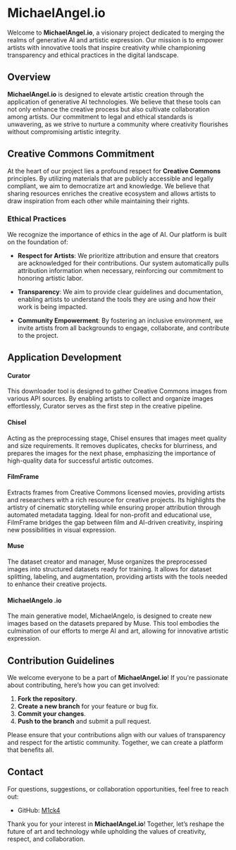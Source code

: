 # MichaelAngel.io

Welcome to **MichaelAngel.io**, a visionary project dedicated to merging the realms of generative AI and artistic expression. Our mission is to empower artists with innovative tools that inspire creativity while championing transparency and ethical practices in the digital landscape.

## Overview

**MichaelAngel.io** is designed to elevate artistic creation through the application of generative AI technologies. We believe that these tools can not only enhance the creative process but also cultivate collaboration among artists. Our commitment to legal and ethical standards is unwavering, as we strive to nurture a community where creativity flourishes without compromising artistic integrity.

## Creative Commons Commitment

At the heart of our project lies a profound respect for **Creative Commons** principles. By utilizing materials that are publicly accessible and legally compliant, we aim to democratize art and knowledge. We believe that sharing resources enriches the creative ecosystem and allows artists to draw inspiration from each other while maintaining their rights.

### Ethical Practices

We recognize the importance of ethics in the age of AI. Our platform is built on the foundation of:

- **Respect for Artists**: We prioritize attribution and ensure that creators are acknowledged for their contributions. Our system automatically pulls attribution information when necessary, reinforcing our commitment to honoring artistic labor.
  
- **Transparency**: We aim to provide clear guidelines and documentation, enabling artists to understand the tools they are using and how their work is being impacted. 

- **Community Empowerment**: By fostering an inclusive environment, we invite artists from all backgrounds to engage, collaborate, and contribute to the project.

## Application Development

#### Curator 
This downloader tool is designed to gather Creative Commons images from various API sources. By enabling artists to collect and organize images effortlessly, Curator serves as the first step in the creative pipeline.

#### Chisel 
Acting as the preprocessing stage, Chisel ensures that images meet quality and size requirements. It removes duplicates, checks for blurriness, and prepares the images for the next phase, emphasizing the importance of high-quality data for successful artistic outcomes.

#### FilmFrame
Extracts frames from Creative Commons licensed movies, providing artists and researchers with a rich resource for creative projects. Its highlights the artistry of cinematic storytelling while ensuring proper attribution through automated metadata tagging. Ideal for non-profit and educational use, FilmFrame bridges the gap between film and AI-driven creativity, inspiring new possibilities in visual expression.

#### Muse 
The dataset creator and manager, Muse organizes the preprocessed images into structured datasets ready for training. It allows for dataset splitting, labeling, and augmentation, providing artists with the tools needed to enhance their creative projects.

#### MichaelAngelo .io 
The main generative model, MichaelAngelo, is designed to create new images based on the datasets prepared by Muse. This tool embodies the culmination of our efforts to merge AI and art, allowing for innovative artistic expression.


## Contribution Guidelines

We welcome everyone to be a part of **MichaelAngel.io**! If you're passionate about contributing, here’s how you can get involved:

1. **Fork the repository**.
2. **Create a new branch** for your feature or bug fix.
3. **Commit your changes**.
4. **Push to the branch** and submit a pull request.

Please ensure that your contributions align with our values of transparency and respect for the artistic community. Together, we can create a platform that benefits all.

## Contact

For questions, suggestions, or collaboration opportunities, feel free to reach out:

- GitHub: [M1ck4](https://github.com/M1ck4)
  
Thank you for your interest in **MichaelAngel.io**! Together, let’s reshape the future of art and technology while upholding the values of creativity, respect, and collaboration.
